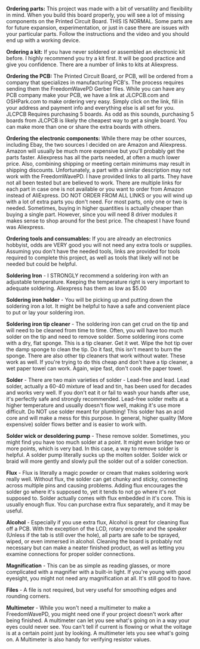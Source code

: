 <html><body> <p><b>Ordering parts:</b> This project was made with a bit of versatility and flexibility in mind. When you build this board properly, you will see a lot of missing components on the Printed Circuit Board. THIS IS NORMAL. Some parts are for future expansion, experimentation, or just in case there are issues with your particular parts. Follow the instructions and the video and you should end up with a working device.</p><p><b>Ordering a kit:</b> If you have never soldered or assembled an electronic kit before. I highly recommend you try a kit first. It will be good practice and give you confidence. There are a number of links to kits at Aliexpress.</p><p><b>Ordering the PCB:</b> The Printed Circuit Board, or PCB, will be ordered from a company that specializes in manufacturing PCB's. The process requires sending them the FreedomWavePD Gerber files. While you can have any PCB company make your PCB, we have a link at JLCPCB.com and OSHPark.com to make ordering very easy. Simply click on the link, fill in your address and payment info and everything else is all set for you. JLCPCB Requires purchasing 5 boards. As odd as this sounds, purchasing 5 boards from JLCPCB is likely the cheapest way to get a single board. You can make more than one or share the extra boards with others.</p><p><b>Ordering the electronic components:</b> While there may be other sources, including Ebay, the two sources I decided on are Amazon and Aliexpress. Amazon will usually be much more expensive but you'll probably get the parts faster. Aliexpress has all the parts needed, at often a much lower price. Also, combining shipping or meeting certain minimums may result in shipping discounts. Unfortunately, a part with a similar description may not work with the FreedomWavePD. I have provided links to all parts. They have not all been tested but are believed to work. There are multiple links for each part in case one is not available or you want to order from Amazon instead of AliExpress. DO NOT ORDER FROM ALL LINKS or you will wind up with a lot of extra parts you don't need. For most parts, only one or two is needed. Sometimes, buying in higher quantities is actually cheaper than buying a single part. However, since you will need 8 driver modules it makes sense to shop around for the best price. The cheapest I have found was Aliexpress.</p><p><b>Ordering tools and consumables:</b> If you are already an electronics hobbyist, odds are VERY good you will not need any extra tools or supplies. Assuming you don't have the needed tools, links are provided for tools required to complete this project, as well as tools that likely will not be needed but could be helpful.</p><p><b>Soldering Iron</b> - I STRONGLY recommend a soldering iron with an adjustable temperature. Keeping the temperature right is very important to adequate soldering. Aliexpress has them as low as $5.00</p><p><b>Soldering iron holder</b> - You will be picking up and putting down the soldering iron a lot. It might be helpful to have a safe and convenient place to put or lay your soldering iron.</p><p><b>Soldering iron tip cleaner</b> - The soldering iron can get crud on the tip and will need to be cleaned from time to time. Often, you will have too much solder on the tip and need to remove solder. Some soldering irons come with a dry, flat sponge. This is a tip cleaner. Get it wet. Wipe the hot tip over the damp sponge to clean the tip. Do it fast, this isn't meant to burn the sponge. There are also other tip cleaners that work without water. These work as well. If you're trying to do this cheap and don't have a tip cleaner, a wet paper towel can work. Again, wipe fast, don't cook the paper towel.</p><p><b>Solder</b> - There are two main varieties of solder - Lead-free and lead. Lead solder, actually a 60-40 mixture of lead and tin, has been used for decades and works very well. If you don't eat it or fail to wash your hands after use, it's perfectly safe and strongly recommended. Lead-free solder melts at a higher temperature and usually doesn't flow well, making it's use more difficult. Do NOT use solder meant for plumbing! This solder has an acid core and will make a mess for this purpose. In general, higher quality (More expensive) solder flows better and is easier to work with.</p><p><b>Solder wick or desoldering pump</b> - These remove solder. Sometimes, you might find you have too much solder at a point. It might even bridge two or more points, which is very bad. In this case, a way to remove solder is helpful. A solder pump literally sucks up the molten solder. Solder wick or braid will more gently and slowly pull the solder out of a solder conection.</p><p><b>Flux</b> - Flux is literally a magic powder or cream that makes soldering work really well. Without flux, the solder can get chunky and sticky, connecting across multiple pins and causing problems. Adding flux encourages the solder go where it's supposed to, yet it tends to not go where it's not supposed to. Solder actually comes with flux embedded in it's core. This is usually enough flux. You can purchase extra flux separately, and it may be useful.</p><p><b>Alcohol</b> - Especially if you use extra flux, Alcohol is great for cleaning flux off a PCB. With the exception of the LCD, rotary encoder and the speaker (Unless if the tab is still over the hole), all parts are safe to be sprayed, wiped, or even immersed in alcohol. Cleaning the board is probably not necessary but can make a neater finished product, as well as letting you examine connections for proper solder connections.</p><p><b>Magnification</b> - This can be as simple as reading glasses, or more complicated with a magnifier with a built-in light. If you're young with good eyesight, you might not need any magnification at all. It's still good to have.</p><p><b>Files</b> - A file is not required, but very useful for smoothing edges and rounding corners.</p><p><b>Multimeter</b> - While you won't need a multimeter to make a FreedomWavePD, you might need one if your project doesn't work after being finished. A multimeter can let you see what's going on in a way your eyes could never see. You can't tell if current is flowing or what the voltage is at a certain point just by looking. A multimeter lets you see what's going on. A Multimeter is also handy for verifying resistor values.</p>
<p></p></body></html>
